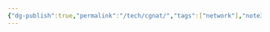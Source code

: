 ```yaml
---
{"dg-publish":true,"permalink":"/tech/cgnat/","tags":["network"],"noteIcon":"1","created":"2025-01-23T01:15:16.857+08:00","updated":"2025-01-23T01:26:10.524+08:00"}
---
```



